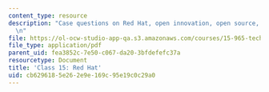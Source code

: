 ```yaml
---
content_type: resource
description: "Case questions on Red Hat, open innovation, open source, and value capture.\r\
  \n"
file: https://ol-ocw-studio-app-qa.s3.amazonaws.com/courses/15-965-technology-strategy-for-system-design-and-management-spring-2009/cb6296185e262e9e169c95e19c0c29a0_MIT15_965S09_case15.pdf
file_type: application/pdf
parent_uid: fea3852c-7e50-c067-da20-3bfdefefc37a
resourcetype: Document
title: 'Class 15: Red Hat'
uid: cb629618-5e26-2e9e-169c-95e19c0c29a0
---
```

